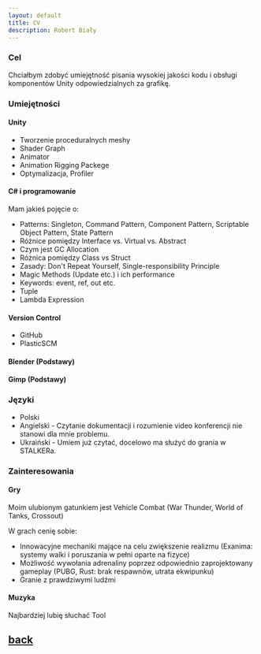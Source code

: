 ```yaml
---
layout: default
title: CV
description: Robert Biały
---
```


### Cel

Chciałbym zdobyć umiejętność pisania wysokiej jakości kodu i obsługi komponentów Unity odpowiedzialnych za grafikę.

### Umiejętności

#### Unity 

* Tworzenie proceduralnych meshy
* Shader Graph
* Animator
* Animation Rigging Packege
* Optymalizacja, Profiler

#### C# i programowanie

Mam jakieś pojęcie o:

* Patterns: Singleton, Command Pattern, Component Pattern, Scriptable Object Pattern, State Pattern
* Różnice pomiędzy Interface vs. Virtual vs. Abstract
* Czym jest GC Allocation
* Różnica pomiędzy Class vs Struct
* Zasady: Don't Repeat Yourself, Single-responsibility Principle
* Magic Methods (Update etc.) i ich performance
* Keywords: event, ref, out etc.
* Tuple
* Lambda Expression

#### Version Control

* GitHub
* PlasticSCM

#### Blender (Podstawy)

#### Gimp (Podstawy)

### Języki

* Polski 
* Angielski - Czytanie dokumentacji i rozumienie video konferencji nie stanowi dla mnie problemu.
* Ukraiński - Umiem już czytać, docelowo ma służyć do grania w STALKERa.

### Zainteresowania

#### Gry

Moim ulubionym gatunkiem jest Vehicle Combat (War Thunder, World of Tanks, Crossout)

W grach cenię sobie:
* Innowacyjne mechaniki mające na celu zwiększenie realizmu (Exanima: systemy walki i poruszania w pełni oparte na fizyce)
* Możliwość wywołania adrenaliny poprzez odpowiednio zaprojektowany gameplay (PUBG, Rust: brak respawnów, utrata ekwipunku)
* Granie z prawdziwymi ludźmi 

#### Muzyka

Najbardziej lubię słuchać Tool


## [back](./)
